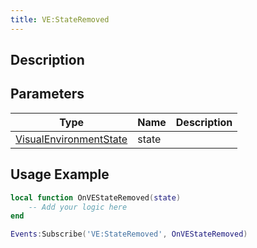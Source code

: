 ```yaml
---
title: VE:StateRemoved
---
```

## Description

## Parameters

| Type                                                                  | Name  | Description |
| --------------------------------------------------------------------- | ----- | ----------- |
| [VisualEnvironmentState](/vext/ref/cls/clt/visualenvironmentstate) | state |             |

## Usage Example

``` lua
local function OnVEStateRemoved(state)
    -- Add your logic here
end

Events:Subscribe('VE:StateRemoved', OnVEStateRemoved)
```
